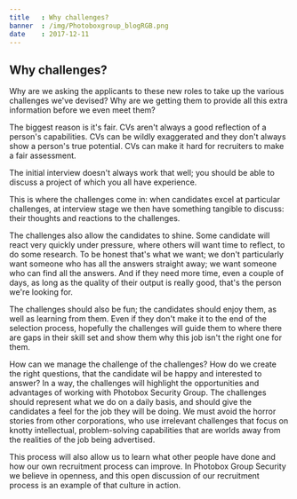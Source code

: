 ```yaml
---
title   : Why challenges?
banner  : /img/Photoboxgroup_blogRGB.png
date    : 2017-12-11
---
```


## Why challenges?

Why are we asking the applicants to these new roles to take up the various challenges we've devised? Why are we getting them to provide all this extra information before we even meet them?

The biggest reason is it's fair. CVs aren't always a good reflection of a person's capabilities. CVs can be wildly exaggerated and they don't always show a person's true potential. CVs can make it hard for recruiters to make a fair assessment.

The initial interview doesn't always work that well; you should be able to discuss a project of which you all have experience. 

This is where the challenges come in: when candidates excel at particular challenges, at interview stage we then have something tangible to discuss: their thoughts and reactions to the challenges.

The challenges also allow the candidates to shine. Some candidate will react very quickly under pressure, where others will want time to reflect, to do some research. To be honest that's what we want; we don't particularly want someone who has all the answers straight away; we want someone who can find all the answers. And if they need more time, even a couple of days, as long as the quality of their output is really good, that's the person we're looking for. 

The challenges should also be fun; the candidates should enjoy them, as well as learning from them. Even if they don't make it to the end of the selection process, hopefully the challenges will guide them to where there are gaps in their skill set and show them why this job isn't the right one for them.

How can we manage the challenge of the challenges? How do we create the right questions, that the candidate wil be happy and interested to answer? In a way, the challenges will highlight the opportunities and advantages of working with Photobox Security Group. The challenges should represent what we do on a daily basis, and should give the candidates a feel for the job they will be doing.  We must avoid the horror stories from other corporations, who use irrelevant challenges that focus on knotty intellectual, problem-solving capabilities that are worlds away from the realities of the job being advertised.

This process will also allow us to learn what other people have done and how our own recruitment process can improve. In Photobox Group Security we believe in openness, and this open discussion of our recruitment process is an example of that culture in action. 
